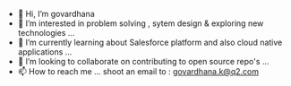 - 👋 Hi, I’m govardhana
- 👀 I’m interested in problem solving , sytem design & exploring new technologies ...
- 🌱 I’m currently learning about Salesforce platform and also cloud native applications ...
- 💞️ I’m looking to collaborate on contributing to open source repo's ...
- 📫 How to reach me ... shoot an email to : govardhana.k@q2.com

<!---
govardhanacls/govardhanacls is a ✨ special ✨ repository because its `README.md` (this file) appears on your GitHub profile.
You can click the Preview link to take a look at your changes.
--->
